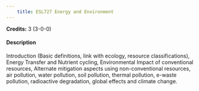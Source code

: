 ```yaml
---
    title: ESL727 Energy and Environment
---
```

**Credits:** 3 (3-0-0)



#### Description 
Introduction (Basic definitions, link with ecology, resource classifications), Energy Transfer and Nutrient cycling, Environmental Impact of conventional resources, Alternate mitigation aspects using non-conventional resources, air pollution, water pollution, soil pollution, thermal pollution, e-waste pollution, radioactive degradation, global effects and climate change.